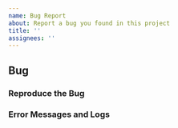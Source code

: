```yaml
---
name: Bug Report
about: Report a bug you found in this project
title: ''
assignees: ''
---
```

## Bug

<!-- A clear and concise description of the bug found -->

### Reproduce the Bug

<!-- Please outline the environment and code need to produce and Bug -->

### Error Messages and Logs

<!-- A description or screenshot of the bug. -->
